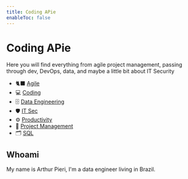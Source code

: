 ```yaml
---
title: Coding APie
enableToc: false
---
```


# Coding APie

Here you will find everything from agile project management, passing through dev, DevOps, data, and maybe a little bit about IT Security

- 🐈‍⬛ [Agile](https://pieri.io/tags/agile/)
- 💻 [Coding](https://pieri.io/tags/coding)
- 🗄️ [Data Engineering](https://pieri.io/tags/data-engineering/)
- 🛡️ [IT Sec](https://pieri.io/tags/security)
- ⚙️ [Productivity](https://pieri.io/tags/productivity)
- 💼 [Project Management](https://pieri.io/tags/project-management)
- 🗂️ [SQL](https://pieri.io/tags/sql)

## Whoami

My name is Arthur Pieri, I'm a data engineer living in Brazil.
